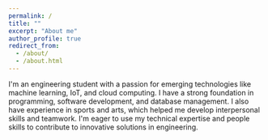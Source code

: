 ```yaml
---
permalink: /
title: ""
excerpt: "About me"
author_profile: true
redirect_from: 
  - /about/
  - /about.html
---
```


I'm an engineering student with a passion for emerging technologies like machine learning, IoT, and cloud computing. I have a strong foundation in programming, software development, and database management. I also have experience in sports and arts, which helped me develop interpersonal skills and teamwork. I'm eager to use my technical expertise and people skills to contribute to innovative solutions in engineering.
